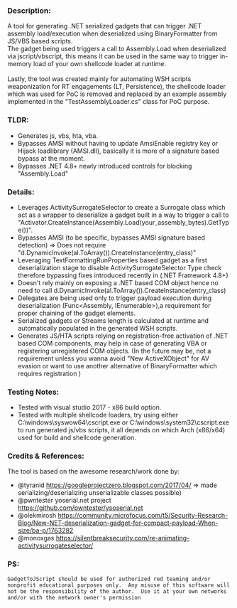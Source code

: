 ### Description:
A tool for generating .NET serialized gadgets that can trigger .NET assembly load/execution when deserialized using BinaryFormatter from JS/VBS based scripts.
<br>The gadget being used triggers a call to Assembly.Load when deserialized via jscript/vbscript, this means it can be used in the same way to trigger in-memory load of your own shellcode loader at runtime.
<br><br> Lastly, the tool was created mainly for automating WSH scripts weaponization for RT engagements (LT, Persistence), the shellcode loader which was used for PoC is removed and replaced by an example assembly implemented in the "TestAssemblyLoader.cs" class for PoC purpose.

### TLDR:
- Generates js, vbs, hta, vba.
- Bypasses AMSI without having to update AmsiEnable registry key or Hijack loadlibrary (AMSI.dll), basically it is more of a signature based bypass at the moment.
- Bypasses .NET 4.8+ newly introduced controls for blocking "Assembly.Load"

### Details:
- Leverages ActivitySurrogateSelector to create a Surrogate class which act as a wrapper to deserialize a gadget built in a way to trigger a call to "Activator.CreateInstance(Assembly.Load(your_assembly_bytes).GetType())".
- Bypasses AMSI (to be specific, bypasses AMSI signature based detection) => Does not require "d.DynamicInvoke(al.ToArray()).CreateInstance(entry_class)"
- Leveraging TextFormattingRunProperties based gadget as a first deserialization stage to disable ActivitySurrogateSelector Type check therefore bypassing fixes introduced recently in (.NET Framework 4.8+)
- Doesn't rely mainly on exposing a .NET based COM object hence no need to call d.DynamicInvoke(al.ToArray()).CreateInstance(entry_class)
- Delegates are being used only to trigger payload execution during deserialization (Func<Assembly, IEnumerable<Type>>),a requirement for proper chaining of the gadget elements.
- Serialized gadgets or Streams length is calculated at runtime and automatically populated in the generated WSH scripts.
- Generates JS/HTA scripts relying on registration-free activation of .NET based COM components, may help in case of generating VBA or registering unregistered COM objects. (In the future may be, not a requirement unless you wanna avoid "New ActiveXObject" for AV evasion or want to use another alternative of BinaryFormatter which requires registration )

### Testing Notes:
- Tested with visual studio 2017 - x86 build option.
- Tested with multiple shellcode loaders, try using either C:\windows\syswow64\cscript.exe or C:\windows\system32\cscript.exe to run generated js/vbs scripts, it all depends on which Arch (x86/x64) used for build and shellcode generation.

### Credits & References:
The tool is based on the awesome research/work done by:
- @tyranid https://googleprojectzero.blogspot.com/2017/04/ => made serializing/deserializing unserializable classes possible)
- @pwntester yoserial.net project https://github.com/pwntester/ysoserial.net
- @olekmirosh https://community.microfocus.com/t5/Security-Research-Blog/New-NET-deserialization-gadget-for-compact-payload-When-size/ba-p/1763282
- @monoxgas https://silentbreaksecurity.com/re-animating-activitysurrogateselector/

### PS:

  ``GadgetToJScript should be used for authorized red teaming and/or nonprofit educational purposes only. 
Any misuse of this software will not be the responsibility of the author. 
Use it at your own networks and/or with the network owner's permission``


